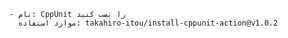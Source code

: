               - نام: CppUnit را نصب کنید
                موارد استفاده: takahiro-itou/install-cppunit-action@v1.0.2
            
